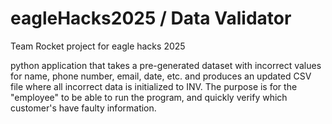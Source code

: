 # eagleHacks2025 / Data Validator
Team Rocket project for eagle hacks 2025

python application that takes a pre-generated dataset with incorrect values for name, phone number, email, date, etc. and produces an updated CSV
file where all incorrect data is initialized to INV. The purpose is for the "employee" to be able to run the program, and quickly verify which
customer's have faulty information.
